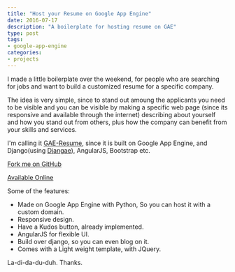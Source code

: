 ```yaml
---
title: "Host your Resume on Google App Engine"
date: 2016-07-17
description: "A boilerplate for hosting resume on GAE"
type: post
tags:
- google-app-engine
categories:
- projects
---
```


I made a little boilerplate over the weekend, for people who are searching for jobs and want to build a customized resume for a specific company. 

The idea is very simple, since to stand out amoung the applicants you need to be visible and you can be visible by making a specific web page (since its responsive and available through the internet) describing about yourself and how you stand out from others, plus how the company can benefit from your skills and services. 

I'm calling it [GAE-Resume](http://gae-resume.appspot.com/), since it is built on Google App Engine, and Django(using [Djangae](https://github.com/potatolondon/djangae)), AngularJS, Bootstrap etc.

[Fork me on GitHub](https://github.com/iamyashrs/gae-resume)

[Available Online](http://gae-resume.appspot.com/)

Some of the features:

- Made on Google App Engine with Python, So you can host it with a custom domain.
- Responsive design.
- Have a Kudos button, already implemented.
- AngularJS for flexible UI.
- Build over django, so you can even blog on it.
- Comes with a Light weight template, with JQuery.

La-di-da-du-duh.
Thanks.
